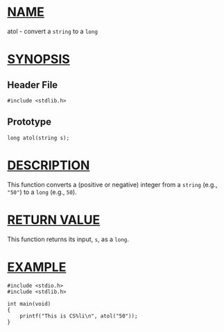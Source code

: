 # [NAME](#name)

atol - convert a `string` to a `long`

# [SYNOPSIS](#synopsis)

## Header File

    #include <stdlib.h>

## Prototype

    long atol(string s);

# [DESCRIPTION](#description)

This function converts a (positive or negative) integer from a `string` (e.g., `"50"`) to a `long` (e.g., `50`).

# [RETURN VALUE](#return-value)

This function returns its input, `s`, as a `long`.

# [EXAMPLE](#example)

    #include <stdio.h>
    #include <stdlib.h>

    int main(void)
    {
        printf("This is CS%li\n", atol("50"));
    }

